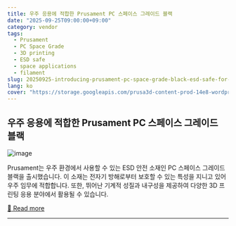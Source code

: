 ```yaml
---
title: 우주 응용에 적합한 Prusament PC 스페이스 그레이드 블랙
date: "2025-09-25T09:00:00+09:00"
category: vendor
tags:
  - Prusament
  - PC Space Grade
  - 3D printing
  - ESD safe
  - space applications
  - filament
slug: 20250925-introducing-prusament-pc-space-grade-black-esd-safe-for-space-exploration
lang: ko
cover: "https://storage.googleapis.com/prusa3d-content-prod-14e8-wordpress-blog-prod/2025/09/87339041-prusament_pcspacegradeblack_blog-698x325.png"
---
```


## 우주 응용에 적합한 Prusament PC 스페이스 그레이드 블랙
![image](https://storage.googleapis.com/prusa3d-content-prod-14e8-wordpress-blog-prod/2025/09/87339041-prusament_pcspacegradeblack_blog-698x325.png)

Prusament는 우주 환경에서 사용할 수 있는 ESD 안전 소재인 PC 스페이스 그레이드 블랙을 출시했습니다. 이 소재는 전자기 방해로부터 보호할 수 있는 특성을 지니고 있어 우주 임무에 적합합니다. 또한, 뛰어난 기계적 성질과 내구성을 제공하여 다양한 3D 프린팅 응용 분야에서 활용될 수 있습니다.

[🔗 Read more](https://blog.prusa3d.com/prusament-pc-space-grade-black_121877/)

---